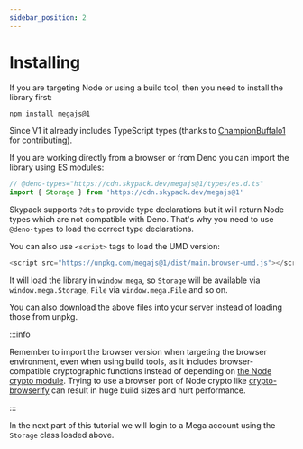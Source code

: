 ```yaml
---
sidebar_position: 2
---
```


# Installing

If you are targeting Node or using a build tool, then you need to install the library first:

```bash npm2yarn
npm install megajs@1
```

Since V1 it already includes TypeScript types (thanks to [ChampionBuffalo1](https://github.com/ChampionBuffalo1) for contributing).

If you are working directly from a browser or from Deno you can import the library using ES modules:

```js
// @deno-types="https://cdn.skypack.dev/megajs@1/types/es.d.ts"
import { Storage } from 'https://cdn.skypack.dev/megajs@1'
```

Skypack supports `?dts` to provide type declarations but it will return Node types which are not compatible with Deno. That's why you need to use `@deno-types` to load the correct type declarations.

You can also use `<script>` tags to load the UMD version:

```js
<script src="https://unpkg.com/megajs@1/dist/main.browser-umd.js"></script>
```

It will load the library in `window.mega`, so `Storage` will be available via `window.mega.Storage`, `File` via `window.mega.File` and so on.

You can also download the above files into your server instead of loading those from unpkg.

:::info

Remember to import the browser version when targeting the browser environment, even when using build tools, as it includes browser-compatible cryptographic functions instead of depending on [the Node crypto module](https://nodejs.org/api/crypto.html). Trying to use a browser port of Node crypto like [crypto-browserify](https://www.npmjs.com/package/crypto-browserify) can result in huge build sizes and hurt performance.

:::

In the next part of this tutorial we will login to a Mega account using the `Storage` class loaded above.
